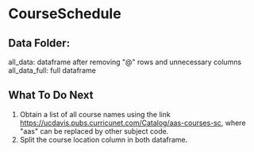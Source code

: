 # CourseSchedule
## Data Folder:
all_data: dataframe after removing "@" rows and unnecessary columns\
all_data_full: full dataframe

## What To Do Next
1. Obtain a list of all course names using the link https://ucdavis.pubs.curricunet.com/Catalog/aas-courses-sc, where "aas" can be replaced by other subject code.
2. Split the course location column in both dataframe.
